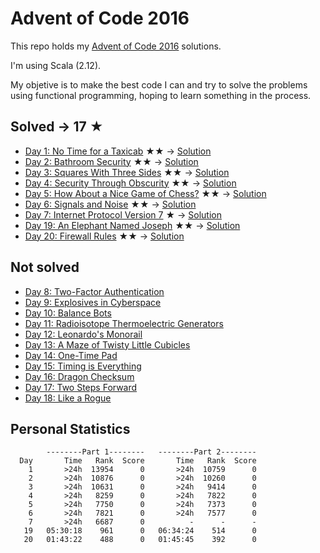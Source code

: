 # Advent of Code 2016

This repo holds my [Advent of Code 2016](http://adventofcode.com/2016/) solutions.

I'm using Scala (2.12). 

My objetive is to make the best code I can and try to solve the problems using functional programming, hoping to learn something in the process. 

## Solved &#8594; 17 &#x2605;

* [Day 1: No Time for a Taxicab](http://adventofcode.com/2016/day/1) &#x2605;&#x2605; &#8594; [Solution](https://github.com/oxcarh/advent-of-code-2016/blob/master/src/main/scala/com/oxcarh/adventofcode2016/Day1.scala)
* [Day 2: Bathroom Security](http://adventofcode.com/2016/day/2) &#x2605;&#x2605; &#8594; [Solution](https://github.com/oxcarh/advent-of-code-2016/blob/master/src/main/scala/com/oxcarh/adventofcode2016/Day2.scala)
* [Day 3: Squares With Three Sides](https://adventofcode.com/2016/day/3) &#x2605;&#x2605; &#8594; [Solution](https://github.com/oxcarh/advent-of-code-2016/blob/master/src/main/scala/com/oxcarh/adventofcode2016/Day3.scala)
* [Day 4: Security Through Obscurity](https://adventofcode.com/2016/day/4) &#x2605;&#x2605; &#8594; [Solution](https://github.com/oxcarh/advent-of-code-2016/blob/master/src/main/scala/com/oxcarh/adventofcode2016/Day4.scala)
* [Day 5: How About a Nice Game of Chess?](https://adventofcode.com/2016/day/5) &#x2605;&#x2605; &#8594; [Solution](https://github.com/oxcarh/advent-of-code-2016/blob/master/src/main/scala/com/oxcarh/adventofcode2016/Day5.scala)
* [Day 6: Signals and Noise](https://adventofcode.com/2016/day/6) &#x2605;&#x2605; &#8594; [Solution](https://github.com/oxcarh/advent-of-code-2016/blob/master/src/main/scala/com/oxcarh/adventofcode2016/Day6.scala)
* [Day 7: Internet Protocol Version 7](https://adventofcode.com/2016/day/7) &#x2605; &#8594; [Solution](https://github.com/oxcarh/advent-of-code-2016/blob/master/src/main/scala/com/oxcarh/adventofcode2016/Day7.scala)
* [Day 19: An Elephant Named Joseph](https://adventofcode.com/2016/day/19) &#x2605;&#x2605; &#8594; [Solution](https://github.com/oxcarh/advent-of-code-2016/blob/master/src/main/scala/com/oxcarh/adventofcode2016/Day19.scala)
* [Day 20: Firewall Rules](https://adventofcode.com/2016/day/20) &#x2605;&#x2605; &#8594; [Solution](https://github.com/oxcarh/advent-of-code-2016/blob/master/src/main/scala/com/oxcarh/adventofcode2016/Day20.scala)
 

## Not solved


* [Day 8: Two-Factor Authentication](https://adventofcode.com/2016/day/8)
* [Day 9: Explosives in Cyberspace](https://adventofcode.com/2016/day/9)
* [Day 10: Balance Bots](https://adventofcode.com/2016/day/10)
* [Day 11: Radioisotope Thermoelectric Generators](https://adventofcode.com/2016/day/11)
* [Day 12: Leonardo's Monorail](https://adventofcode.com/2016/day/12)
* [Day 13: A Maze of Twisty Little Cubicles](https://adventofcode.com/2016/day/13)
* [Day 14: One-Time Pad](https://adventofcode.com/2016/day/14)
* [Day 15: Timing is Everything](https://adventofcode.com/2016/day/15)
* [Day 16: Dragon Checksum](https://adventofcode.com/2016/day/16)
* [Day 17: Two Steps Forward](https://adventofcode.com/2016/day/17)
* [Day 18: Like a Rogue](https://adventofcode.com/2016/day/18)

## Personal Statistics

````
        --------Part 1--------   --------Part 2--------
  Day       Time   Rank  Score       Time   Rank  Score
    1       >24h  13954      0       >24h  10759      0
    2       >24h  10876      0       >24h  10260      0
    3       >24h  10631      0       >24h   9414      0
    4       >24h   8259      0       >24h   7822      0
    5       >24h   7750      0       >24h   7373      0
    6       >24h   7821      0       >24h   7577      0
    7       >24h   6687      0          -      -      -
   19   05:30:18    961      0   06:34:24    514      0
   20   01:43:22    488      0   01:45:45    392      0
  
````


